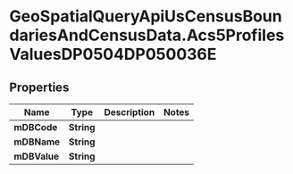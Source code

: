 # GeoSpatialQueryApiUsCensusBoundariesAndCensusData.Acs5ProfilesValuesDP0504DP050036E

## Properties

Name | Type | Description | Notes
------------ | ------------- | ------------- | -------------
**mDBCode** | **String** |  | 
**mDBName** | **String** |  | 
**mDBValue** | **String** |  | 


